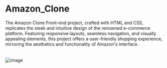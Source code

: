 # Amazon_Clone
The Amazon Clone Front-end project, crafted with HTML and CSS, replicates the sleek and intuitive design of the renowned e-commerce platform. Featuring responsive layouts, seamless navigation, and visually appealing elements, this project offers a user-friendly shopping experience, mirroring the aesthetics and functionality of Amazon's interface.
<br>
<br>
<br>
![image](https://github.com/manishrana7979/Amazon-Clone/assets/72984339/84a131e9-77ef-42ef-82bc-223a8d261bab)

